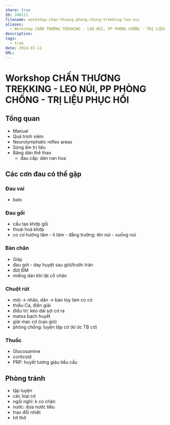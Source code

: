 ```yaml
---
share: true
ID: 240111
filename: workshop-chan-thuong-phong-chong-trekking-leo-nui
aliases:
  - Workshop CHẤN THƯƠNG TREKKING - LEO NÚI, PP PHÒNG CHỐNG - TRỊ LIỆU PHỤC HỒI
description: 
tags:
  - trek
date: 2024-01-11
URL: 
---
```


# Workshop CHẤN THƯƠNG TREKKING - LEO NÚI, PP PHÒNG CHỐNG - TRỊ LIỆU PHỤC HỒI

## Tổng quan
- Manual  
- Quá trình viêm  
- Neurolymphatic reflex areas  
- Sóng âm trị liệu  
- Băng dán thể thao  
	- đau cấp: dán nan hoa  
  
## Các cơn đau có thể gặp  
### Đau vai  
- balo  
  
### Đau gối  
- cấu tạo khớp gối  
- thoái hoá khớp  
- co cơ hướng tâm - li tâm - đẳng trường: lên núi - xuống núi  
  
### Bàn chân  
- Giày  
- đau gót - day huyệt sau gót/trước trán  
- đứt ĐM  
- miếng dán khi lật cổ chân  
  
### Chuột rút  
- mỏi -> nhão, dãn -> báo tủy làm co cơ  
- thiếu Ca, điện giải  
- điều trị: kéo dài sợi cơ ra  
- matxa bạch huyết  
- giải mạc cơ (cạo gió)  
- phòng chống: luyện tập cơ (kí ức TB cơ)  
  
### Thuốc  
- Glucosamine  
- corticoid  
- PRP: huyết tương giàu tiểu cầu  
  
## Phòng tránh  
- tập luyện  
- các loại cơ  
- ngồi nghỉ: k co chân  
- nước: dựa nước tiểu  
- trao đổi nhiệt  
- hít thở